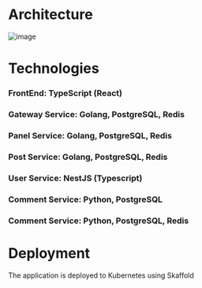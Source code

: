 
# Architecture


![image](https://github.com/Danial-tech/forum_microservice_application/assets/63978417/8b0be543-357f-418d-b098-9137dd29735a)


# Technologies

### FrontEnd:  TypeScript (React) 
### Gateway Service: Golang, PostgreSQL, Redis
### Panel Service: Golang, PostgreSQL, Redis
### Post Service: Golang, PostgreSQL, Redis
### User Service: NestJS (Typescript)
### Comment Service: Python, PostgreSQL
### Comment Service: Python, PostgreSQL, Redis

# Deployment

The application is deployed to Kubernetes using Skaffold
